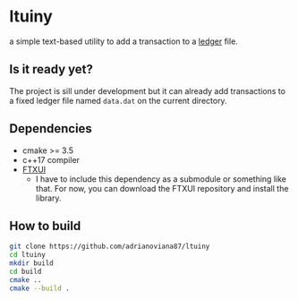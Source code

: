 # ltuiny

a simple text-based utility to add a transaction to a [ledger](https://www.ledger-cli.org/) file.

## Is it ready yet?
The project is sill under development but it can already add transactions to a fixed ledger file named `data.dat` on the current directory.

## Dependencies
* cmake >= 3.5
* c++17 compiler
* [FTXUI](https://github.com/ArthurSonzogni/FTXUI)
  * I have to include this dependency as a submodule or something like that. For now, you can download the FTXUI repository and install the library.
  
## How to build
```sh
git clone https://github.com/adrianoviana87/ltuiny
cd ltuiny
mkdir build
cd build
cmake ..
cmake --build .
```
